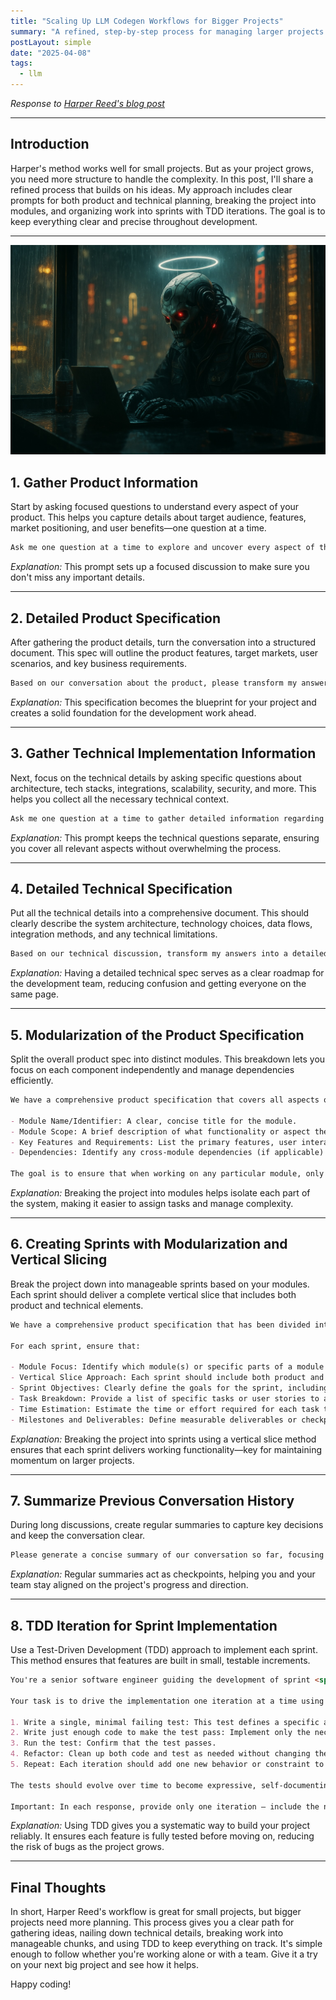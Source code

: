 ```yaml
---
title: "Scaling Up LLM Codegen Workflows for Bigger Projects"
summary: "A refined, step-by-step process for managing larger projects with LLM codegen workflows—response to Harper Reed's blog post."
postLayout: simple
date: "2025-04-08"
tags:
  - llm
---
```


_Response to [Harper Reed's blog post](https://harper.blog/2025/02/16/my-llm-codegen-workflow-atm/)_

---

## Introduction

Harper's method works well for small projects. But as your project grows, you need more structure to handle the complexity. In this post, I'll share a refined process that builds on his ideas. My approach includes clear prompts for both product and technical planning, breaking the project into modules, and organizing work into sprints with TDD iterations. The goal is to keep everything clear and precise throughout development.

---

![Juggalo coding robot angel](./images/juggalo-coding-robot-angel.jpg)

## 1. Gather Product Information

Start by asking focused questions to understand every aspect of your product. This helps you capture details about target audience, features, market positioning, and user benefits—one question at a time.

```markdown
Ask me one question at a time to explore and uncover every aspect of the product idea. Focus solely on product characteristics such as target audience, features, value propositions, market positioning, and user benefits. Each question should build on my previous answers so that we gradually develop a complete picture of the product concept. Let's take this one step at a time—only one question per turn—until we have a comprehensive understanding of the product.
```

_Explanation:_
This prompt sets up a focused discussion to make sure you don't miss any important details.

---

## 2. Detailed Product Specification

After gathering the product details, turn the conversation into a structured document. This spec will outline the product features, target markets, user scenarios, and key business requirements.

```markdown
Based on our conversation about the product, please transform my answers into a detailed product specification. Organize the information into clear sections that cover product features, target market, user scenarios, and any relevant business requirements. Ensure that the output reads as a coherent and complete specification that can be handed off to stakeholders or a development team, focusing exclusively on the product aspects.
```

_Explanation:_
This specification becomes the blueprint for your project and creates a solid foundation for the development work ahead.

---

## 3. Gather Technical Implementation Information

Next, focus on the technical details by asking specific questions about architecture, tech stacks, integrations, scalability, security, and more. This helps you collect all the necessary technical context.

```markdown
Ask me one question at a time to gather detailed information regarding the technical implementation of the product. Focus on aspects such as architecture, technology stacks, integration points, performance considerations, scalability, security, and any constraints or requirements from a technical perspective. Each question should build on my previous answers to progressively uncover a full picture of how the product will be built. Let’s work iteratively—one question at a time—until we have all the technical details needed.
```

_Explanation:_
This prompt keeps the technical questions separate, ensuring you cover all relevant aspects without overwhelming the process.

---

## 4. Detailed Technical Specification

Put all the technical details into a comprehensive document. This should clearly describe the system architecture, technology choices, data flows, integration methods, and any technical limitations.

```markdown
Based on our technical discussion, transform my answers into a detailed technical specification document. The output should include clear sections covering system architecture, technology choices, data flows, integration methods, and any necessary technical constraints or requirements. Ensure that the information is organized logically and can serve as a comprehensive guide for developers responsible for implementing the product. The focus should be solely on the technical details.
```

_Explanation:_
Having a detailed technical spec serves as a clear roadmap for the development team, reducing confusion and getting everyone on the same page.

---

## 5. Modularization of the Product Specification

Split the overall product spec into distinct modules. This breakdown lets you focus on each component independently and manage dependencies efficiently.

```markdown
We have a comprehensive product specification that covers all aspects of the idea. Please divide this complete specification into discrete modules or components. Each module should represent a self-contained section of the product with minimal dependencies on other modules. For every module, include the following:

- Module Name/Identifier: A clear, concise title for the module.
- Module Scope: A brief description of what functionality or aspect the module covers.
- Key Features and Requirements: List the primary features, user interactions, and any relevant technical requirements specific to the module.
- Dependencies: Identify any cross-module dependencies (if applicable) or integration points.

The goal is to ensure that when working on any particular module, only the relevant details are in the context—making development more efficient and focused. Once modularization is complete, we can later use these modules to plan and estimate development tasks independently.
```

_Explanation:_
Breaking the project into modules helps isolate each part of the system, making it easier to assign tasks and manage complexity.

---

## 6. Creating Sprints with Modularization and Vertical Slicing

Break the project down into manageable sprints based on your modules. Each sprint should deliver a complete vertical slice that includes both product and technical elements.

```markdown
We have a comprehensive product specification that has been divided into discrete modules or components. Each module is a self-contained part of the product with minimal cross-dependencies. Now, please break down the overall project into manageable and estimatable sprints by leveraging these modules.

For each sprint, ensure that:

- Module Focus: Identify which module(s) or specific parts of a module will be addressed in the sprint. Each sprint should ideally capture a complete vertical slice of functionality (from the user interface down through the back-end components) within a module or across closely related modules.
- Vertical Slice Approach: Each sprint should include both product and technical tasks that produce an end-to-end deliverable. This helps in reducing the LLM context by focusing on isolated, self-contained functionality.
- Sprint Objectives: Clearly define the goals for the sprint, including key features, technical tasks, and integration points.
- Task Breakdown: Provide a list of specific tasks or user stories to achieve the sprint objectives. Ensure dependencies are identified and that each task is actionable.
- Time Estimation: Estimate the time or effort required for each task to balance the sprint workload.
- Milestones and Deliverables: Define measurable deliverables or checkpoints that signify the successful completion of the sprint.
```

_Explanation:_
Breaking the project into sprints using a vertical slice method ensures that each sprint delivers working functionality—key for maintaining momentum on larger projects.

---

## 7. Summarize Previous Conversation History

During long discussions, create regular summaries to capture key decisions and keep the conversation clear.

```markdown
Please generate a concise summary of our conversation so far, focusing on the key points, decisions, and information exchanged. Once the summary is complete, continue with the conversation as if nothing interrupted our flow—using the summary to inform subsequent questions and responses. The goal is to ensure continuity while keeping the context clear and current.
```

_Explanation:_
Regular summaries act as checkpoints, helping you and your team stay aligned on the project's progress and direction.

---

## 8. TDD Iteration for Sprint Implementation

Use a Test-Driven Development (TDD) approach to implement each sprint. This method ensures that features are built in small, testable increments.

```markdown
You're a senior software engineer guiding the development of sprint <sprint name here>, which focuses on implementing a specific module or a vertical slice of the overall product. Our product has been modularized according to earlier specifications, and this sprint is dedicated to delivering a self-contained, end-to-end functionality.

Your task is to drive the implementation one iteration at a time using pure Test-Driven Development (TDD) principles. In each iteration, strictly follow these steps:

1. Write a single, minimal failing test: This test defines a specific aspect of the contract and the expected behavior of the library or module.
2. Write just enough code to make the test pass: Implement only the necessary code without any extra logic or clever hacks.
3. Run the test: Confirm that the test passes.
4. Refactor: Clean up both code and test as needed without changing their observable behavior.
5. Repeat: Each iteration should add one new behavior or constraint to the system.

The tests should evolve over time to become expressive, self-documenting, and serve as a formal specification for the module. Ultimately, the final test suite should allow someone to reimplement the module from scratch using only the tests as guidance.

Important: In each response, provide only one iteration — include the new test, the minimal implementation, the test results, and any refactoring you perform. Then, wait for the next instruction before proceeding.
```

_Explanation:_
Using TDD gives you a systematic way to build your project reliably. It ensures each feature is fully tested before moving on, reducing the risk of bugs as the project grows.

---

## Final Thoughts

In short, Harper Reed's workflow is great for small projects, but bigger projects need more planning. This process gives you a clear path for gathering ideas, nailing down technical details, breaking work into manageable chunks, and using TDD to keep everything on track. It's simple enough to follow whether you're working alone or with a team. Give it a try on your next big project and see how it helps.

Happy coding!
